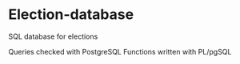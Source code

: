 # Election-database
SQL database for elections 

Queries checked with PostgreSQL
Functions written with PL/pgSQL
